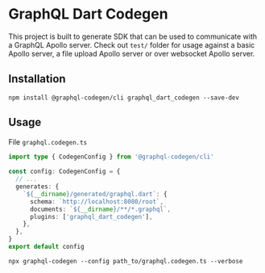# GraphQL Dart Codegen

This project is built to generate SDK that can be used to communicate with a GraphQL Apollo server. Check out `test/` folder for usage against a basic Apollo server, a file upload Apollo server or over websocket Apollo server.

## Installation

```npm install @graphql-codegen/cli graphql_dart_codegen --save-dev```

## Usage

File `graphql.codegen.ts`
```ts
import type { CodegenConfig } from '@graphql-codegen/cli'
 
const config: CodegenConfig = {
  // ...
  generates: {
    `${__dirname}/generated/graphql.dart`: {
      schema: `http://localhost:8080/root`,
      documents: `${__dirname}/**/*.graphql`,
      plugins: ['graphql_dart_codegen'],
    },
  },
}
export default config
```

```npx graphql-codegen --config path_to/graphql.codegen.ts --verbose```
